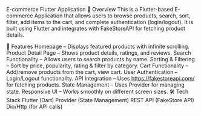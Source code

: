 E-commerce Flutter Application
📌 Overview
This is a Flutter-based E-commerce Application that allows users to browse products, search, sort, filter, add items to the cart, and complete authentication (login/logout). It is built using Flutter and integrates with FakeStoreAPI for fetching product details.

🚀 Features
Homepage – Displays featured products with infinite scrolling.
Product Detail Page – Shows product details, ratings, and reviews.
Search Functionality – Allows users to search products by name.
Sorting & Filtering – Sort by price, popularity, rating & filter by category.
Cart Functionality – Add/remove products from the cart, view cart.
User Authentication – Login/Logout functionality.
API Integration – Uses https://fakestoreapi.com/ for fetching products.
State Management – Uses Provider for managing state.
Responsive UI – Works smoothly on different screen sizes.
🛠️ Tech Stack
Flutter (Dart)
Provider (State Management)
REST API (FakeStore API)
Dio/Http (for API calls)
